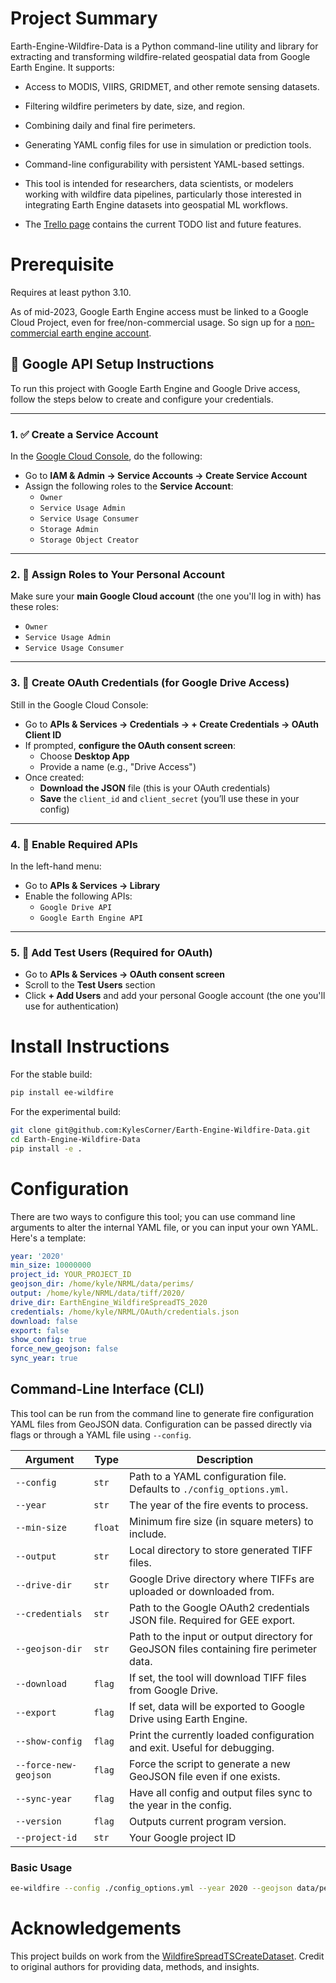 # Project Summary
Earth-Engine-Wildfire-Data is a Python command-line utility and library for extracting and
transforming wildfire-related geospatial data from Google Earth Engine. It supports:

- Access to MODIS, VIIRS, GRIDMET, and other remote sensing datasets.

- Filtering wildfire perimeters by date, size, and region.

- Combining daily and final fire perimeters.

- Generating YAML config files for use in simulation or prediction tools.

- Command-line configurability with persistent YAML-based settings.

- This tool is intended for researchers, data scientists, or modelers working with wildfire data
pipelines, particularly those interested in integrating Earth Engine datasets into geospatial ML
workflows.

- The [Trello page](https://trello.com/b/eEd18oio/natrual-resource-management-lab) contains the current TODO list and future features.

# Prerequisite

 Requires at least python 3.10.

 As of mid-2023, Google Earth Engine access must be linked to a Google Cloud Project, even for
 free/non-commercial usage. So sign up for a [non-commercial earth engine account](https://earthengine.google.com/noncommercial/).

## 🔐 Google API Setup Instructions

To run this project with Google Earth Engine and Google Drive access, follow the steps below to create and configure your credentials.

---

### 1. ✅ Create a Service Account

In the [Google Cloud Console](https://console.cloud.google.com/), do the following:

- Go to **IAM & Admin → Service Accounts → Create Service Account**
- Assign the following roles to the **Service Account**:
  - `Owner`
  - `Service Usage Admin`
  - `Service Usage Consumer`
  - `Storage Admin`
  - `Storage Object Creator`

---

### 2. 🔑 Assign Roles to Your Personal Account

Make sure your **main Google Cloud account** (the one you'll log in with) has these roles:

- `Owner`
- `Service Usage Admin`
- `Service Usage Consumer`

---

### 3. 🧭 Create OAuth Credentials (for Google Drive Access)

Still in the Google Cloud Console:

- Go to **APIs & Services → Credentials → + Create Credentials → OAuth Client ID**
- If prompted, **configure the OAuth consent screen**:
  - Choose **Desktop App**
  - Provide a name (e.g., "Drive Access")
- Once created:
  - **Download the JSON** file (this is your OAuth credentials)
  - **Save** the `client_id` and `client_secret` (you’ll use these in your config)

---

### 4. 🚀 Enable Required APIs

In the left-hand menu:

- Go to **APIs & Services → Library**
- Enable the following APIs:
  - `Google Drive API`
  - `Google Earth Engine API`

---

### 5. 👤 Add Test Users (Required for OAuth)

- Go to **APIs & Services → OAuth consent screen**
- Scroll to the **Test Users** section
- Click **+ Add Users** and add your personal Google account (the one you'll use for authentication)

# Install Instructions

For the stable build:
```bash
pip install ee-wildfire
```

For the experimental build:
```bash
git clone git@github.com:KylesCorner/Earth-Engine-Wildfire-Data.git
cd Earth-Engine-Wildfire-Data
pip install -e .
```

# Configuration
There are two ways to configure this tool; you can use command line arguments to alter the internal
YAML file, or you can input your own YAML. Here's a template:

```yaml
year: '2020'
min_size: 10000000
project_id: YOUR_PROJECT_ID
geojson_dir: /home/kyle/NRML/data/perims/
output: /home/kyle/NRML/data/tiff/2020/
drive_dir: EarthEngine_WildfireSpreadTS_2020
credentials: /home/kyle/NRML/OAuth/credentials.json
download: false
export: false
show_config: true
force_new_geojson: false
sync_year: true
```

## Command-Line Interface (CLI)

This tool can be run from the command line to generate fire configuration YAML files from GeoJSON
data. Configuration can be passed directly via flags or through a YAML file using `--config`.

| Argument                | Type    | Description                                                                 |
|-------------------------|---------|-----------------------------------------------------------------------------|
| `--config`              | `str`   | Path to a YAML configuration file. Defaults to `./config_options.yml`.     |
| `--year`                | `str`   | The year of the fire events to process.                                    |
| `--min-size`            | `float` | Minimum fire size (in square meters) to include.                           |
| `--output`              | `str`   | Local directory to store generated TIFF files.                             |
| `--drive-dir`           | `str`   | Google Drive directory where TIFFs are uploaded or downloaded from.        |
| `--credentials`         | `str`   | Path to the Google OAuth2 credentials JSON file. Required for GEE export.  |
| `--geojson-dir`             | `str`   | Path to the input or output directory for GeoJSON files containing fire perimeter data.   |
| `--download`            | `flag`  | If set, the tool will download TIFF files from Google Drive.               |
| `--export`         | `flag`  | If set, data will be exported to Google Drive using Earth Engine.          |
| `--show-config`         | `flag`  | Print the currently loaded configuration and exit. Useful for debugging.   |
| `--force-new-geojson`   | `flag`  | Force the script to generate a new GeoJSON file even if one exists.        |
| `--sync-year`   | `flag`  | Have all config and output files sync to the year in the config.        |
| `--version`   | `flag`  | Outputs current program version.        |
| `--project-id` | `str` | Your Google project ID|
###  Basic Usage

```bash
ee-wildfire --config ./config_options.yml --year 2020 --geojson data/perims/ --sync-year
```

# Acknowledgements

This project builds on work from the [WildfireSpreadTSCreateDataset](https://github.com/SebastianGer/WildfireSpreadTSCreateDataset). Credit to original authors for providing data, methods,
and insights.


